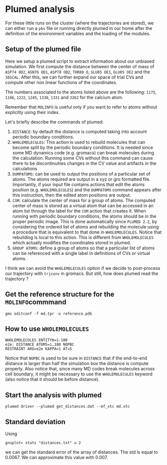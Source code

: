 
# Plumed analysis
For these little runs on the cluster (where the trajectories are stored), we can either run a `pbs` file or running directly plumed in our home after the definition of the environment variables and the loading of the modules. 

## Setup of the plumed file

Here we setup a plumed script to extract information about our unbiased simulation. We first compute the distance between the center of mass of `ASP74 OD2`, `ASN76 OD1`, `ASP78 OD2`, `THR80 O`, `GLU85 OE1`, `GLU85 OE2` and the `301CAL`. After this, we can further expand our space of trial CVs and compute other non linear functions of the coordinates. 

The numbers associated to the atoms listed above are the following: `1175`, `1196`, `1222`, `1245`, `1330`, `1331` and `3262` for the calcium atom. 

Remember that `MOLINFO` is useful only if you want to refer to atoms without explicitly using their index. 

Let's briefly describe the commands of plumed:
1. `DISTANCE`: by default the distance is computed taking into account periodic boundary conditions.
2. `WHOLEMOLECULES`: This action is used to rebuild molecules that can become split by the periodic boundary conditions. It is needed since some MD dynamics code (e.g. gromacs) can break molecules during the calculation. Running some CVs without this command can cause there to be discontinuities changes in the CV value and artifacts in the calculations
3. `DUMPATOMS`: can be used to output the positions of a particular set of atoms. The atoms required are output in a xyz or gro formatted file. Importantly, if your input file contains actions that edit the atoms position (e.g. `WHOLEMOLECULES`) and the `DUMPATOMS` command appears after this instruction, then the edited atom positions are output. 
4. `COM`: calculate the center of mass for a group of atoms. The computed center of mass is stored as a virtual atom that can be accessed in an atom list through the label for the `COM` action that creates it. When running with periodic boundary conditions, the atoms should be in the proper periodic image. This is done automatically since `PLUMED 2.2`, by considering the ordered list of atoms and rebuilding the molecule using a procedure that is equivalent to that done in `WHOLEMOLECULES`. Notice that rebuilding is local to this action. This is different from `WHOLEMOLECULES` which actually modifies the coordinates stored in plumed.
5. `GROUP ATOMS`: define a group of atoms so that a particular list of atoms can be referenced with a single label in definitions of CVs or virtual atoms.



I think we can avoid the `WHOLEMOLECULES` option if we decide to post-process our trajectory with `trjconv` in gromacs. But still, how does plumed read the trajectory ? 


## Get the reference structure for the `MOLINFO`commmand
```
gmx editconf -f md.tpr -o reference.pdb
```

## How to use `WHOLEMOLECULES`
```
WHOLEMOLECULES ENTITY0=1-100
e2e: DISTANCE ATOMS=1,100 NOPBC
RESTRAINT ARG=e2e KAPPA=1 AT=5
```
Notice that `NOPBC` is used to be sure in `DISTANCE` that if the end-to-end distance is larger than half the simulation box the distance is compute properly. Also notice that, since many MD codes break molecules across cell boundary, it might be necessary to use the `WHOLEMOLECULES` keyword (also notice that it should be before distance).


## Start the analysis with plumed 
```
plumed driver --plumed get_distances.dat --mf_xtc md.xtc
```

## Standard deviation 
Using 
```
gnuplot> stats "distances.txt" u 2
```
we can get the standard error of the array of distances. The std is equal to 0.0067. We can approximate this value with 0.007. 